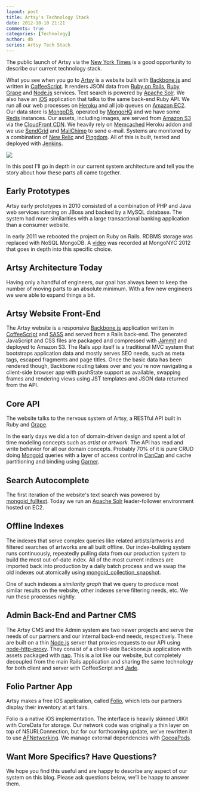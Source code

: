 ```yaml
---
layout: post
title: Artsy's Technology Stack
date: 2012-10-10 21:21
comments: true
categories: [Technology]
author: db
series: Artsy Tech Stack
---
```


The public launch of Artsy via the
[New York Times](http://www.nytimes.com/2012/10/09/arts/design/artsy-is-mapping-the-world-of-art-on-the-web.html)
is a good opportunity to describe our current technology stack.

What you see when you go to [Artsy](http://artsy.net) is a website built with [Backbone.js](http://backbonejs.org/)
and written in [CoffeeScript](http://coffeescript.org/). It renders JSON data from
[Ruby on Rails](http://rubyonrails.org/), [Ruby Grape](https://github.com/intridea/grape) and
[Node.js](http://nodejs.org/) services. Text search is powered by [Apache Solr](http://lucene.apache.org/solr/). We
also have an [iOS](https://developer.apple.com/devcenter/ios/index.action) application that talks to the same
back-end Ruby API. We run all our web processes on [Heroku](http://www.heroku.com/) and all job queues on
[Amazon EC2](http://aws.amazon.com/). Our data store is [MongoDB](http://www.mongodb.org/), operated by
[MongoHQ](https://mongohq.com/) and we have some [Redis](http://redis.io/) instances. Our assets, including images,
are served from [Amazon S3](http://aws.amazon.com/s3/) via the [CloudFront CDN](http://aws.amazon.com/cloudfront/).
We heavily rely on [Memcached](http://memcached.org/) Heroku addon and we use [SendGrid](http://sendgrid.com/) and
[MailChimp](http://mailchimp.com/) to send e-mail. Systems are monitored by a combination of
[New Relic](http://newrelic.com/) and [Pingdom](https://www.pingdom.com/). All of this is built, tested and
deployed with [Jenkins](http://jenkins-ci.org/).

<img src="/images/2012-10-10-artsy-technology-stack/artsy-infrastructure.png">

In this post I'll go in depth in our current system architecture and tell you the story about how these parts all
came together.

<!-- more -->

## Early Prototypes

Artsy early prototypes in 2010 consisted of a combination of PHP and Java web services running on JBoss and backed
by a MySQL database. The system had more similarities with a large transactional banking application than a
consumer website.

In early 2011 we rebooted the project on Ruby on Rails. RDBMS storage was replaced with NoSQL MongoDB. A
[video](http://www.10gen.com/presentations/MongoNYC-2012/Using-MongoDB-to-Build-Artsy) was recorded at MongoNYC
2012 that goes in depth into this specific choice.

## Artsy Architecture Today

Having only a handful of engineers, our goal has always been to keep the number of moving parts to an absolute
minimum. With a few new engineers we were able to expand things a bit.

## Artsy Website Front-End

The Artsy website is a responsive [Backbone.js](http://backbonejs.org/) application written in
[CoffeeScript](http://coffeescript.org/) and [SASS](http://sass-lang.com/) and served from a Rails back-end. The
generated JavaScript and CSS files are packaged and compressed with
[Jammit](http://documentcloud.github.com/jammit/) and deployed to Amazon S3. The Rails app itself is a traditional
MVC system that bootstraps application data and mostly serves SEO needs, such as meta tags, escaped fragments and
page titles. Once the basic data has been rendered though, Backbone routing takes over and you're now navigating a
client-side browser app with pushState support as available, swapping frames and rendering views using JST
templates and JSON data returned from the API.

## Core API

The website talks to the nervous system of Artsy, a RESTful API built in Ruby and
[Grape](https://github.com/intridea/grape).

In the early days we did a ton of domain-driven design and spent a lot of time modeling concepts such as _artist_
or _artwork_. The API has read and write behavior for all our domain concepts. Probably 70% of it is pure CRUD
doing [Mongoid](http://mongoid.org/) queries with a layer of access control in
[CanCan](https://github.com/ryanb/cancan) and cache partitioning and binding using
[Garner](http://confreaks.com/videos/986-goruco2012-from-zero-to-api-cache-w-grape-mongodb-in-10-minutes).

## Search Autocomplete

The first iteration of the website's text search was powered by
[mongoid_fulltext](https://github.com/artsy/mongoid_fulltext). Today we run an
[Apache Solr](http://lucene.apache.org/solr/) leader-follower environment hosted on EC2.

## Offline Indexes

The indexes that serve complex queries like related artists/artworks and filtered searches of artworks are all
built offline. Our index-building system runs continuously, repeatedly pulling data from our production system to
build the most out-of-date index. All of the most current indexes are imported back into production by a daily
batch process and we swap the old indexes out atomically using
[mongoid_collection_snapshot](https://github.com/aaw/mongoid_collection_snapshot).

One of such indexes a _similarity graph_ that we query to produce most similar results on the website, other
indexes serve filtering needs, etc. We run these processes nightly.

## Admin Back-End and Partner CMS

The Artsy CMS and the Admin system are two newer projects and serve the needs of our partners and our internal
back-end needs, respectively. These are built on a thin [Node.js](http://nodejs.org) server that proxies requests
to our API using [node-http-proxy](https://github.com/nodejitsu/node-http-proxy). They consist of a client-side
Backbone.js application with assets packaged with [nap](https://github.com/craigspaeth/nap). This is a lot like our
website, but completely decoupled from the main Rails application and sharing the same technology for both client
and server with CoffeeScript and [Jade](http://jade-lang.com/).

## Folio Partner App

Artsy makes a free iOS application, called [Folio](http://artsy.github.com/blog/categories/ios/), which lets our
partners display their inventory at art fairs.

Folio is a native iOS implementation. The interface is heavily skinned UIKit with CoreData for storage. Our network
code was originally a thin layer on top of NSURLConnection, but for our forthcoming update, we’ve rewritten it to
use [AFNetworking](https://github.com/AFNetworking/AFNetworking/). We manage external dependencies with
[CocoaPods](https://github.com/CocoaPods/CocoaPods).

## Want More Specifics? Have Questions?

We hope you find this useful and are happy to describe any aspect of our system on this blog. Please ask questions
below, we’ll be happy to answer them.
